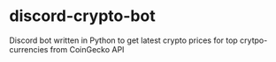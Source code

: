 # discord-crypto-bot
Discord bot written in Python to get latest crypto prices for top crytpo-currencies from CoinGecko API

